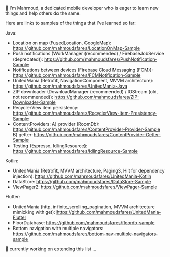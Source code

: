 
👋 I'm Mahmoud, a dedicated mobile developer who is eager to learn new things and help others do the same.

Here are links to samples of the things that I've learned so far:

Java:

- Location on map (FusedLocation, GoogleMap): https://github.com/mahmoudsfares/LocationOnMap-Sample
- Push notifications (WorkManager (recommended) / FirebaseJobService (deprecated)): https://github.com/mahmoudsfares/PushNotification-Sample
- Notifications between devices (Firebase Cloud Messaging (FCM)): https://github.com/mahmoudsfares/FCMNotification-Sample
- UnitedMania (Retrofit, NavigationComponent, MVVM architecture): https://github.com/mahmoudsfares/UnitedMania-Java
- ZIP downloader (DownloadManager (recommended) / IOStream (old, not reommended)): https://github.com/mahmoudsfares/ZIP-Downloader-Sample
- RecyclerView item persistency: https://github.com/mahmoudsfares/RecyclerView-Item-Presistency-Sample
- ContentProviders: 
  A) provider (RoomDb): https://github.com/mahmoudsfares/ContentProvider-Provider-Sample
  B) getter: https://github.com/mahmoudsfares/ContentProvider-Getter-Sample
- Testing (Espresso, IdlingResource): https://github.com/mahmoudsfares/IdlingResource-Sample

Kotlin:
- UnitedMania (Retrofit, MVVM architecture, Paging3, Hilt for dependency injection): https://github.com/mahmoudsfares/UnitedMania-Kotlin
- DataStore: https://github.com/mahmoudsfares/DataStore-Sample
- ViewPager2: https://github.com/mahmoudsfares/ViewPager-Sample

Flutter:
- UnitedMania (http, infinite_scrolling_pagination, MVVM architecture mimicking with get): https://github.com/mahmoudsfares/UnitedMania-Flutter
- FloorDatabase: https://github.com/mahmoudsfares/floordb-sample
- Bottom navigation with multiple navigators: https://github.com/mahmoudsfares/bottom-nav-multiple-navigators-sample


🔭 currently working on extending this list ...
